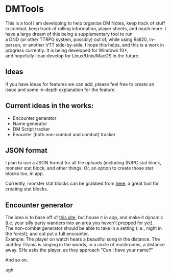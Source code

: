 # DMTools

This is a tool I am developing to help organize DM Notes, keep track of stuff in combat, keep track of rolling information, player sheets, and much more. I have a large dream of this being a supplementary tool to run  
a DND (or other TTRPG system, possibly) out of, while using Roll20, in-person, or another VTT side-by-side. I hope this helps, and this is a work in progress currently. It is being developed for Windows 10+,  
and hopefully I can develop for Linux/Unix/MacOS in the future.

## Ideas

If you have ideas for features we can add, please feel free to create an issue and some in-depth explanation for the feature.

## Current ideas in the works:

* Encounter generator
* Name generator
* DM Script tracker
* Enounter (both non-combat and combat) tracker

## JSON format

I plan to use a JSON format for all file uploads (including (N)PC stat block, monster stat block, and other things. Or, an option to create those stat blocks too, in app.

Currently, monster stat blocks can be grabbed from [here](https://tetra-cube.com/dnd/dnd-statblock.html?fbclid=IwAR1jLdPi9P3Srhqu4_luQ6a-5wkmA_NFlBkO0ERcUwxHDXe7f17rrxbh7Po), a great tool for creating stat blocks.

## Encounter generator

The idea is to base off of [this site](https://koboldplus.club/#/encounter-builder), but house it in app, and make it dynamic (i.e. your silly party wanders into an area you haven't prepped for yet).  
The non-combat generator should be able to take in a setting (i.e., night in the forest), and out put a full encounter.  
Example: The player on watch hears a beautiful song in the distance. The archfey Titania is singing in the woods, in a circle of mushrooms, a distance away. SHe asks the player, as they approach "Can I have your name?"

And so on.

ugh
